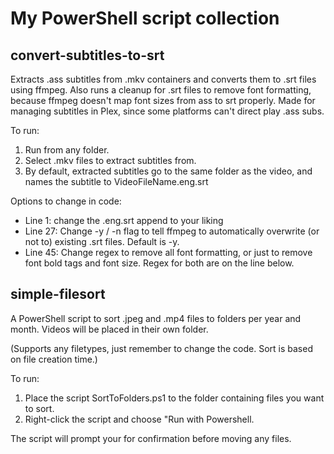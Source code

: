# My PowerShell script collection

## convert-subtitles-to-srt

Extracts .ass subtitles from .mkv containers and converts them to .srt files using ffmpeg. Also runs a cleanup for .srt files to remove font formatting, because ffmpeg doesn't map font sizes from ass to srt properly.
Made for managing subtitles in Plex, since some platforms can't direct play .ass subs.

To run:
1. Run from any folder.
2. Select .mkv files to extract subtitles from.
3. By default, extracted subtitles go to the same folder as the video, and names the subtitle to VideoFileName.eng.srt

Options to change in code:
- Line 1: change the .eng.srt append to your liking
- Line 27: Change -y / -n flag to tell ffmpeg to automatically overwrite (or not to) existing .srt files. Default is -y.
- Line 45: Change regex to remove all font formatting, or just to remove font bold tags and font size. Regex for both are on the line below.

## simple-filesort

A PowerShell script to sort .jpeg and .mp4 files to folders per year and month. Videos will be placed in their own folder.

(Supports any filetypes, just remember to change the code. Sort is based on file creation time.)

To run:
1. Place the script SortToFolders.ps1 to the folder containing files you want to sort.
2. Right-click the script and choose "Run with Powershell.

The script will prompt your for confirmation before moving any files.

